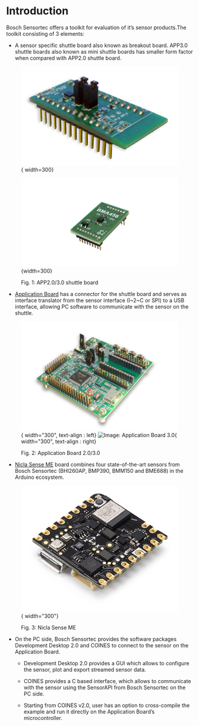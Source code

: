 # Introduction

Bosch Sensortec offers a toolkit for evaluation of it’s sensor products.The toolkit consisting of 3 elements:

- A sensor specific shuttle board also known as breakout board. APP3.0 shuttle boards also
known as mini shuttle boards has smaller form factor when compared with APP2.0 shuttle
board.

<figure markdown>

  ![Image: APP2.0 shuttle board](BMI160.png){ width=300}  

  ![Image: APP3.0 shuttle board](bma456_shuttle_board.png)
  {width=300}

  <figcaption>Fig. 1: APP2.0/3.0 shuttle board</figcaption>
</figure>


- [Application Board](https://www.bosch-sensortec.com/software-tools/tools/application-board-3-0/) has a connector for the shuttle board and serves as interface translator from the sensor interface (I~2~C or SPI) to a USB interface, allowing PC software to communicate with the sensor on the shuttle.

<figure markdown>

  ![Image: Application Board 2.0](application_board_20.png){ width="300", text-align : left}
  ![Image: Application Board 3.0](application_board_30.png){ width="300", text-align : right}
  <figcaption>Fig. 2: Application Board 2.0/3.0</figcaption>
</figure>

- [Nicla Sense ME](https://store.arduino.cc/products/nicla-sense-me) board combines four state-of-the-art sensors from Bosch Sensortec (BHI260AP,
BMP390, BMM150 and BME688) in the Arduino ecosystem.

<figure markdown>

  ![Image: Nicla Sense ME](nicla_sense_me.png){ width="300"}
  <figcaption>Fig. 3: Nicla Sense ME</figcaption>
</figure>

- On the PC side, Bosch Sensortec provides the software packages Development Desktop 2.0 and COINES to connect to the sensor on the Application Board.

    - Development Desktop 2.0 provides a GUI which allows to configure the sensor, plot and export streamed sensor data.

    - COINES provides a C based interface, which allows to communicate with the sensor using the SensorAPI from Bosch Sensortec on the PC side.

    - Starting from COINES v2.0, user has an option to cross-compile the example and run it directly on the Application Board’s microcontroller.

